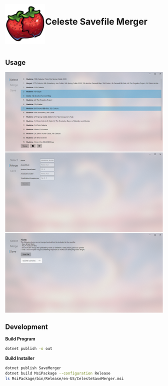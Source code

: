 ﻿<img src="./docs/icon.png" align="left" height="128px" alt="two strawberries, getting merged together">

# Celeste Savefile Merger

<br clear="left" />
<br />


## Usage

![select screen](./docs/select.png)
![merge screen](./docs/merge.png)
![save screen](./docs/save.png)

## Development

**Build Program**

```sh
dotnet publish -o out
```

**Build Installer**

```sh
dotnet publish SaveMerger
dotnet build MsiPackage --configuration Release
ls MsiPackage/bin/Release/en-US/CelesteSaveMerger.msi
```

